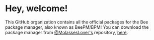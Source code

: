 # Hey, welcome! 
This GitHub organization contains all the official packages for the Bee package manager, also known as BeePM/BPM! 
You can download the package manager from [@MolassesLover's](https://github.com/MolassesLover) repository, 
[here](https://github.com/MolassesLover/Bee.git).
